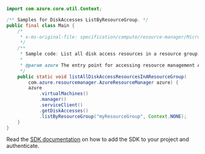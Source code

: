 ```java
import com.azure.core.util.Context;

/** Samples for DiskAccesses ListByResourceGroup. */
public final class Main {
    /*
     * x-ms-original-file: specification/compute/resource-manager/Microsoft.Compute/stable/2021-12-01/examples/ListDiskAccessesInAResourceGroup.json
     */
    /**
     * Sample code: List all disk access resources in a resource group.
     *
     * @param azure The entry point for accessing resource management APIs in Azure.
     */
    public static void listAllDiskAccessResourcesInAResourceGroup(
        com.azure.resourcemanager.AzureResourceManager azure) {
        azure
            .virtualMachines()
            .manager()
            .serviceClient()
            .getDiskAccesses()
            .listByResourceGroup("myResourceGroup", Context.NONE);
    }
}
```

Read the [SDK documentation](https://github.com/Azure/azure-sdk-for-java/blob/azure-resourcemanager_2.15.0/sdk/resourcemanager/azure-resourcemanager/README.md) on how to add the SDK to your project and authenticate.
